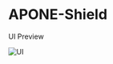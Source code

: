 # APONE-Shield

UI Preview

![UI](https://user-images.githubusercontent.com/48645362/80240157-0751ee80-867f-11ea-8b19-add464dc7481.jpeg)
